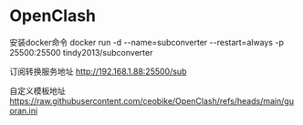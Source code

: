 # OpenClash

安装docker命令
docker run  -d --name=subconverter --restart=always -p 25500:25500 tindy2013/subconverter


订阅转换服务地址
http://192.168.1.88:25500/sub



自定义模板地址
https://raw.githubusercontent.com/ceobike/OpenClash/refs/heads/main/guoran.ini
